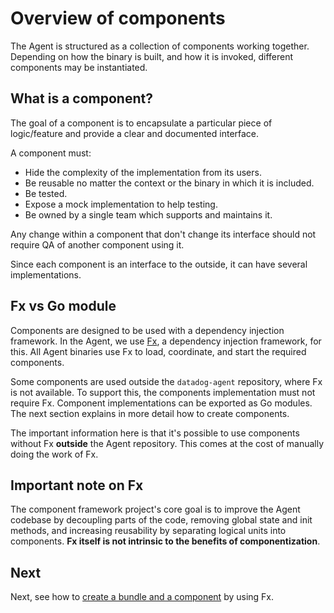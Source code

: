 # Overview of components

The Agent is structured as a collection of components working together. Depending on how the binary is built, and how it
is invoked, different components may be instantiated.

<!-- TODO: What are the goals of using the components?  -->

## What is a component?

The goal of a component is to encapsulate a particular piece of logic/feature and provide a clear and documented interface. 

A component must:

  + Hide the complexity of the implementation from its users.
  + Be reusable no matter the context or the binary in which it is included.
  + Be tested.
  + Expose a mock implementation to help testing.
  + Be owned by a single team which supports and maintains it.
  
Any change within a component that don't change its interface should not require QA of another component using it.

Since each component is an interface to the outside, it can have several implementations.

## Fx vs Go module

Components are designed to be used with a dependency injection framework. In the Agent, we use [Fx](fx.md), a dependency injection framework, for this. All Agent
binaries use Fx to load, coordinate, and start the required components.

Some components are used outside the `datadog-agent` repository, where Fx is not available. To support this, the components implementation must not require Fx. 
Component implementations can be exported as Go modules. The next section explains in more detail how to create components.

The important information here is that it's possible to use components without Fx **outside** the Agent repository. This
comes at the cost of manually doing the work of Fx.

## Important note on Fx

The component framework project's core goal is to improve the Agent codebase by decoupling parts of the code, removing global state and init
methods, and increasing reusability by separating logical units into components. **Fx itself is not intrinsic to the
benefits of componentization**.

<!-- TODO: Let's have a disclaimer about components not being 1 to 1 to Fx -->

## Next

Next, see how to [create a bundle and a component](creating-components.md) by using Fx.

